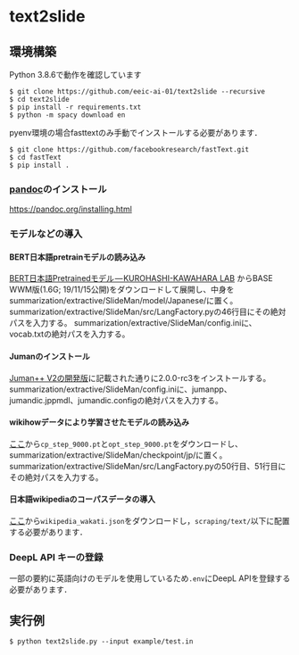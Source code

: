 # text2slide

## 環境構築

Python 3.8.6で動作を確認しています

```
$ git clone https://github.com/eeic-ai-01/text2slide --recursive
$ cd text2slide
$ pip install -r requirements.txt
$ python -m spacy download en
```

pyenv環境の場合fasttextのみ手動でインストールする必要があります．
```
$ git clone https://github.com/facebookresearch/fastText.git
$ cd fastText
$ pip install .
```

### [pandoc](https://pandoc.org)のインストール
https://pandoc.org/installing.html

### モデルなどの導入
#### BERT日本語pretrainモデルの読み込み
[BERT日本語Pretrainedモデル — KUROHASHI-KAWAHARA LAB](http://nlp.ist.i.kyoto-u.ac.jp/index.php?BERT日本語Pretrainedモデル)
からBASE WWM版(1.6G; 19/11/15公開)をダウンロードして展開し、中身をsummarization/extractive/SlideMan/model/Japanese/に置く。
summarization/extractive/SlideMan/src/LangFactory.pyの46行目にその絶対パスを入力する。
summarization/extractive/SlideMan/config.iniに、vocab.txtの絶対パスを入力する。
#### Jumanのインストール
[Juman++ V2の開発版](https://github.com/ku-nlp/jumanpp)に記載された通りに2.0.0-rc3をインストールする。
summarization/extractive/SlideMan/config.iniに、jumanpp、jumandic.jppmdl、jumandic.configの絶対パスを入力する。
#### wikihowデータにより学習させたモデルの読み込み
[ここ](https://drive.google.com/drive/folders/1dTXvupaJHumT_0_bFDb6tXoKgUaWmkNZ?usp=sharing)から`cp_step_9000.pt`と`opt_step_9000.pt`をダウンロードし、summarization/extractive/SlideMan/checkpoint/jp/に置く。
summarization/extractive/SlideMan/src/LangFactory.pyの50行目、51行目にその絶対パスを入力する。
#### 日本語wikipediaのコーパスデータの導入
[ここ](https://drive.google.com/file/d/1k-Lqi1hZ7GEL3UboDhrHjfs8jLY0ATL0/view?usp=sharing)から`wikipedia_wakati.json`をダウンロードし，`scraping/text/`以下に配置する必要があります．

### DeepL API キーの登録
一部の要約に英語向けのモデルを使用しているため`.env`にDeepL APIを登録する必要があります．

## 実行例

```
$ python text2slide.py --input example/test.in
```

